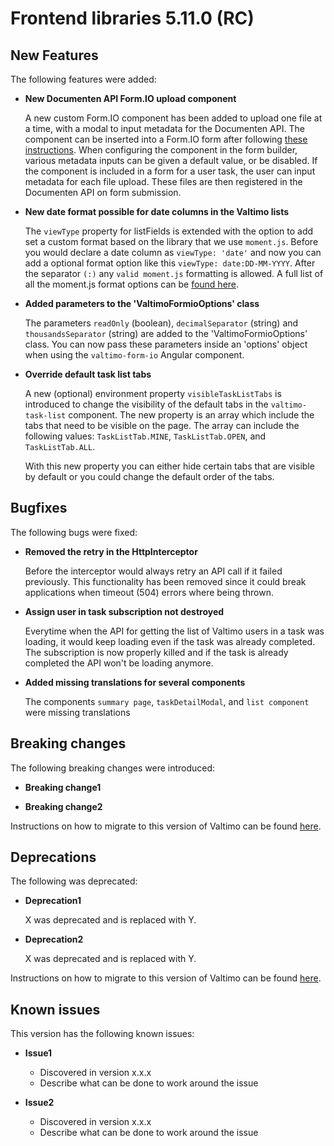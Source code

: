 # Frontend libraries 5.11.0 (RC)

## New Features

The following features were added:

* **New Documenten API Form.IO upload component**

  A new custom Form.IO component has been added to upload one file at a time, with a modal to input metadata for the
  Documenten API. The component can be inserted into a Form.IO form after following [these instructions](/using-valtimo/upload/upload-to-documenten-api-with-metadata.md).
  When configuring the component in the form builder, various metadata inputs can be given a default value, or be disabled.
  If the component is included in a form for a user task, the user can input metadata for each file upload. These files
  are then registered in the Documenten API on form submission.

* **New date format possible for date columns in the Valtimo lists**

  The `viewType` property for listFields is extended with the option to add set a custom format based on the library that we use `moment.js`.
  Before you would declare a date column as `viewType: 'date'` and now you can add a optional format option like this `viewType: date:DD-MM-YYYY`.
  After the separator `(:)` any `valid moment.js` formatting is allowed. 
  A full list of all the moment.js format options can be [found here](https://momentjscom.readthedocs.io/en/latest/moment/04-displaying/01-format/).

* **Added parameters to the 'ValtimoFormioOptions' class**

  The parameters `readOnly` (boolean), `decimalSeparator` (string) and `thousandsSeparator` (string) are added to the 'ValtimoFormioOptions' class. You can now pass these parameters inside an 'options' object when using the `valtimo-form-io` Angular component.

* **Override default task list tabs**

  A new (optional) environment property `visibleTaskListTabs` is introduced to change the visibility of the default tabs in the `valtimo-task-list` component. 
  The new property is an array which include the tabs that need to be visible on the page. The array can include the following values: `TaskListTab.MINE`, `TaskListTab.OPEN`, and `TaskListTab.ALL`.

  With this new property you can either hide certain tabs that are visible by default or you could change the default order of the tabs.


## Bugfixes

The following bugs were fixed:

* **Removed the retry in the HttpInterceptor**

  Before the interceptor would always retry an API call if it failed previously.
  This functionality has been removed since it could break applications when timeout (504) errors where being thrown.

* **Assign user in task subscription not destroyed**

  Everytime when the API for getting the list of Valtimo users in a task was loading, it would keep loading even if the task was already completed.
  The subscription is now properly killed and if the task is already completed the API won't be loading anymore.

* **Added missing translations for several components**

  The components `summary page`, `taskDetailModal`, and `list component` were missing translations


## Breaking changes

The following breaking changes were introduced:

* **Breaking change1**

* **Breaking change2**

Instructions on how to migrate to this version of Valtimo can be found [here](migration.md).

## Deprecations

The following was deprecated:

* **Deprecation1**

  X was deprecated and is replaced with Y.
* **Deprecation2**

  X was deprecated and is replaced with Y.

Instructions on how to migrate to this version of Valtimo can be found [here](migration.md).

## Known issues

This version has the following known issues:

* **Issue1**
    * Discovered in version x.x.x
    * Describe what can be done to work around the issue

* **Issue2**
    * Discovered in version x.x.x
    * Describe what can be done to work around the issue
